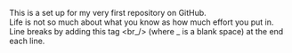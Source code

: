 This is a set up for my very first repository on GitHub.  
Life is not so much about what you know as how much effort you put in. <br />
Line breaks by adding this tag <br_/> (where _ is a blank space) at the end each line. <br />
